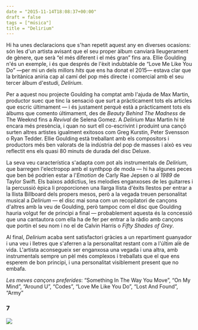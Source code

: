 ```yaml
---
date = "2015-11-14T18:08:37+00:00"
draft = false
tags = ["música"]
title = "Delirium"
---
```

Hi ha unes declaracions que s'han repetit aquest any en diverses ocasions: són les d'un artista avisant que el seu proper àlbum canviarà lleugerament de gènere, que serà “el més diferent i el més gran” fins ara. Ellie Goulding n'és un exemple, i és que després de l'èxit indubtable de “Love Me Like You Do” —per mi un dels millors *hits* que ens ha donat el 2015— estava clar que la britànica aniria cap al camí del pop més directe i comercial amb el seu tercer àlbum d'estudi, *Delirium*.

<!-- more -->

Per a aquest nou projecte Goulding ha comptat amb l'ajuda de Max Martin, productor suec que tinc la sensació que surt a pràcticament tots els articles que escric últimament — i és justament perquè està a pràcticament tots els àlbums que comento últimament, des de *Beauty Behind The Madness* de The Weeknd fins a *Revival* de Selena Gomez. A *Delirium* Max Martin hi té encara més presència, i quan no surt ell co-escrivint i produint una cançó surten altres artistes igualment exitosos com Greg Kurstin, Peter Svensson o Ryan Tedder. 
Ellie Goulding està treballant amb els compositors i productors més ben valorats de la indústria del pop de masses i això es veu reflectit ens els quasi 80 minuts de durada del disc Deluxe. 

La seva veu característica s'adapta com pot als instrumentals de *Delirium*, que barregen l'electropop amb el synthpop de moda — hi ha algunes peces que ben bé podrien estar a l'*Emotion* de Carly Rae Jepsen o al *1989* de Taylor Swift. Els baixos addictius, les melodies enganxoses de les guitarres i la percussió èpica li proporcionen una llarga llista d'èxits llestos per entrar a la llista Billboard dels propers mesos, però a la vegada treuen personalitat musical a *Delirium* — el disc mai sona com un recopilatori de cançons d'altres amb la veu de Goulding, però tampoc com el disc que Goulding hauria volgut fer de principi a final — probablement aquesta és la concessió que una cantautora com ella ha de fer per entrar a la ràdio amb cançons que portin el seu nom i no el de Calvin Harris o *Fifty Shades of Grey*. 

Al final, *Delirium* acaba sent satisfactori gràcies a un repartiment guanyador i una veu i lletres que s'aferren a la personalitat restant com a l'últim alè de vida. L'artista aconsegueix ser enganxosa una vegada i una altra, amb instrumentals sempre un pèl més complexos i treballats que el que ens esperem de bon principi, i una personalitat visiblement present que no embafa.

*Les meves cançons preferides*: “Something In The Way You Move”, “On My Mind”, “Around U”, “Codes”, “Love Me Like You Do”, “Lost And Found”, “Army”

### 7

<img id="splashFade" src="https://40.media.tumblr.com/c46c55e65a6f10e4cc1e6e75dfa7d367/tumblr_nxthe3DxjK1u00ofno1_1280.png">
